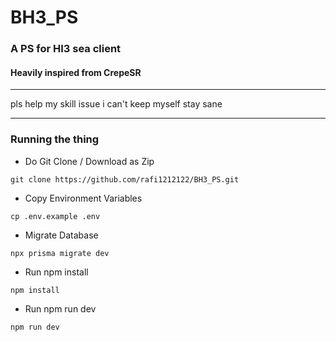 # BH3_PS
### A PS for HI3 sea client
#### Heavily inspired from CrepeSR
__________________________
pls help my skill issue i can't keep myself stay sane
__________________________
### Running the thing
- Do Git Clone / Download as Zip

``` git clone https://github.com/rafi1212122/BH3_PS.git ```

- Copy Environment Variables

``` cp .env.example .env ```

- Migrate Database

``` npx prisma migrate dev ```

- Run npm install

``` npm install ```

- Run npm run dev

``` npm run dev ```
